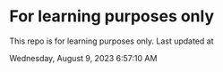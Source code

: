 # For learning purposes only
This repo is for learning purposes only.
Last updated at

Wednesday, August 9, 2023 6:57:10 AM

